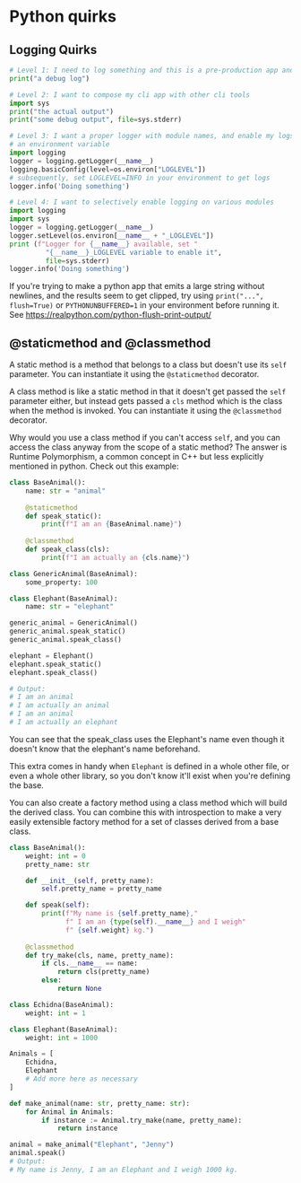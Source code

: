 # Python quirks

## Logging Quirks

```py
# Level 1: I need to log something and this is a pre-production app and I don't care about pipe-based composition with other commands
print("a debug log")

# Level 2: I want to compose my cli app with other cli tools
import sys
print("the actual output")
print("some debug output", file=sys.stderr)

# Level 3: I want a proper logger with module names, and enable my logs based on
# an environment variable
import logging
logger = logging.getLogger(__name__)
logging.basicConfig(level=os.environ["LOGLEVEL"])
# subsequently, set LOGLEVEL=INFO in your environment to get logs
logger.info('Doing something')

# Level 4: I want to selectively enable logging on various modules
import logging
import sys
logger = logging.getLogger(__name__)
logger.setLevel(os.environ[__name__ + "_LOGLEVEL"])
print (f"Logger for {__name__} available, set "
         "{__name__}_LOGLEVEL variable to enable it",
         file=sys.stderr)
logger.info('Doing something')
```

If you're trying to make a python app that emits a large string without newlines, and the results seem to get clipped, try using `print("...", flush=True)` or `PYTHONUNBUFFERED=1` in your environment before running it. See <https://realpython.com/python-flush-print-output/>

## @staticmethod and @classmethod

A static method is a method that belongs to a class but doesn't use its `self` parameter. You can instantiate it using the `@staticmethod` decorator.

A class method is like a static method in that it doesn't get passed the `self` parameter either, but instead gets passed a `cls` method which is the class when the method is invoked. You can instantiate it using the `@classmethod` decorator.

Why would you use a class method if you can't access `self`, and you can access the class anyway from the scope of a static method? The answer is Runtime Polymorphism, a common concept in C++ but less explicitly mentioned in python. Check out this example:

```py
class BaseAnimal():
    name: str = "animal"
    
    @staticmethod
    def speak_static():
        print(f"I am an {BaseAnimal.name}")
    
    @classmethod
    def speak_class(cls):
        print(f"I am actually an {cls.name}")

class GenericAnimal(BaseAnimal):
    some_property: 100

class Elephant(BaseAnimal):
    name: str = "elephant"

generic_animal = GenericAnimal()
generic_animal.speak_static()
generic_animal.speak_class()

elephant = Elephant()
elephant.speak_static()
elephant.speak_class()

# Output:
# I am an animal
# I am actually an animal
# I am an animal
# I am actually an elephant
```

You can see that the speak_class uses the Elephant's name even though it doesn't know that the elephant's name beforehand.

This extra comes in handy when `Elephant` is defined in a whole other file, or even a whole other library, so you don't know it'll exist when you're defining the base.

You can also create a factory method using a class method which will build the derived class. You can combine this with introspection to make a very easily extensible factory method for a set of classes derived from a base class.

```py
class BaseAnimal():
    weight: int = 0
    pretty_name: str

    def __init__(self, pretty_name):
        self.pretty_name = pretty_name

    def speak(self):
        print(f"My name is {self.pretty_name},"
              f" I am an {type(self).__name__} and I weigh"
              f" {self.weight} kg.")
    
    @classmethod
    def try_make(cls, name, pretty_name):
        if cls.__name__ == name:
            return cls(pretty_name)
        else:
            return None

class Echidna(BaseAnimal):
    weight: int = 1

class Elephant(BaseAnimal):
    weight: int = 1000

Animals = [
    Echidna,
    Elephant
    # Add more here as necessary
]

def make_animal(name: str, pretty_name: str):
    for Animal in Animals:
        if instance := Animal.try_make(name, pretty_name):
            return instance

animal = make_animal("Elephant", "Jenny")
animal.speak()
# Output:
# My name is Jenny, I am an Elephant and I weigh 1000 kg.
```
